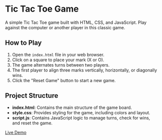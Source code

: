 # Tic Tac Toe Game

A simple Tic Tac Toe game built with HTML, CSS, and JavaScript. Play against the computer or another player in this classic game.

## How to Play

1. Open the `index.html` file in your web browser.
2. Click on a square to place your mark (X or O).
3. The game alternates turns between two players.
4. The first player to align three marks vertically, horizontally, or diagonally wins.
5. Click the "Reset Game" button to start a new game.

## Project Structure

- **index.html**: Contains the main structure of the game board.
- **style.css**: Provides styling for the game, including colors and layout.
- **script.js**: Contains JavaScript logic to manage turns, check for wins, and reset the game.

[Live Demo](https://scintillating-pony-46717b.netlify.app/)
